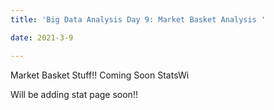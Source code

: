 ```yaml
---
title: 'Big Data Analysis Day 9: Market Basket Analysis '

date: 2021-3-9

---
```


Market Basket Stuff!!
Coming Soon
StatsWi

Will be adding stat page soon!!


